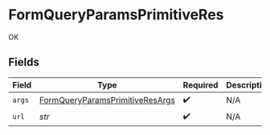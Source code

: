 # FormQueryParamsPrimitiveRes

OK


## Fields

| Field                                                                                         | Type                                                                                          | Required                                                                                      | Description                                                                                   |
| --------------------------------------------------------------------------------------------- | --------------------------------------------------------------------------------------------- | --------------------------------------------------------------------------------------------- | --------------------------------------------------------------------------------------------- |
| `args`                                                                                        | [FormQueryParamsPrimitiveResArgs](../../models/operations/formqueryparamsprimitiveresargs.md) | :heavy_check_mark:                                                                            | N/A                                                                                           |
| `url`                                                                                         | *str*                                                                                         | :heavy_check_mark:                                                                            | N/A                                                                                           |